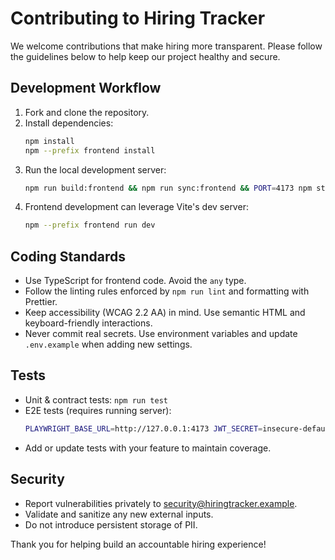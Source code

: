 # Contributing to Hiring Tracker

We welcome contributions that make hiring more transparent. Please follow the guidelines below to help keep our project healthy and secure.

## Development Workflow

1. Fork and clone the repository.
2. Install dependencies:
   ```bash
   npm install
   npm --prefix frontend install
   ```
3. Run the local development server:
   ```bash
   npm run build:frontend && npm run sync:frontend && PORT=4173 npm start
   ```
4. Frontend development can leverage Vite's dev server:
   ```bash
   npm --prefix frontend run dev
   ```

## Coding Standards

- Use TypeScript for frontend code. Avoid the `any` type.
- Follow the linting rules enforced by `npm run lint` and formatting with Prettier.
- Keep accessibility (WCAG 2.2 AA) in mind. Use semantic HTML and keyboard-friendly interactions.
- Never commit real secrets. Use environment variables and update `.env.example` when adding new settings.

## Tests

- Unit & contract tests: `npm run test`
- E2E tests (requires running server):
  ```bash
  PLAYWRIGHT_BASE_URL=http://127.0.0.1:4173 JWT_SECRET=insecure-default npm run test:e2e
  ```
- Add or update tests with your feature to maintain coverage.

## Security

- Report vulnerabilities privately to security@hiringtracker.example.
- Validate and sanitize any new external inputs.
- Do not introduce persistent storage of PII.

Thank you for helping build an accountable hiring experience!
